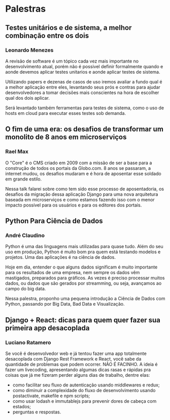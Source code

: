 # Palestras

##  Testes unitários e de sistema, a melhor combinação entre os dois
### Leonardo Menezes

A revisão de software é um tópico cada vez mais importante no desenvolvimento atual, porém não é possivel definir formalmente quando e aonde devemos aplicar testes unitarios e aonde aplicar testes de sistema.

Utilizando papers e dezenas de casos de uso iremos avaliar a fundo qual é a melhor aplicação entre eles, levantando seus prós e contras para ajudar desenvolvedores a tomar decisões mais conscientes na hora de escolher qual dos dois aplicar.

Será levantado também ferramentas para testes de sistema, como o uso de hosts em cloud para executar esses testes sob demanda.

## O fim de uma era: os desafios de transformar um monolito de 8 anos em microserviços
### Rael Max

O "Core" é o CMS criado em 2009 com a missão de ser a base para a construção de todos os portais da Globo.com. 8 anos se passaram, a internet mudou, os desafios mudaram e é hora de aposentar esse soldado em grande estilo.

Nessa talk falarei sobre como tem sido esse processo de aposentadoria, os desafios da migração dessa aplicação Django para uma nova arquitetura baseada em microserviços e como estamos fazendo isso com o menor impacto possível para os usuários e para os editores dos portais.

## Python Para Ciência de Dados
### André Claudino
Python é uma das linguagens mais utilizadas para quase tudo. Além do seu uso em produção, Python é muito bom pra quem está testando modelos e projetos. Uma das aplicações é na ciência de dados.

Hoje em dia, entender o que alguns dados significam é muito importante para os resultados de uma empresa, nem sempre os dados vêm mastigados, preparados para gráficos. As vezes é preciso processar muitos dados, ou dados que são gerados por streamming, ou seja, avançamos ao campo do big data.

Nessa palestra, proponho uma pequena introdução a Ciência de Dados com Python, passando por Big Data, Bad Data e Visualização.

## Django + React: dicas para quem quer fazer sua primeira app desacoplada
### Luciano Ratamero

Se você é desenvolvedor web e já tentou fazer uma app totalmente desacoplada com Django Rest Framework e React, você sabe da quantidade de problemas que podem ocorrer. NÃO É FACINHO.
A ideia é fazer um livecoding, apresentando algumas dicas rasas e rápidas pra coisas que já me fizeram perder alguns dias de trabalho, dentre elas:

- como facilitar seu fluxo de autenticação usando middlewares e redux;
- como diminuir a complexidade do fluxo de desenvolvimento usando postactivate, makefile e npm scripts;
- como usar lodash e immutablejs para prevenir dores de cabeça com estados;
- perguntas e respostas.

